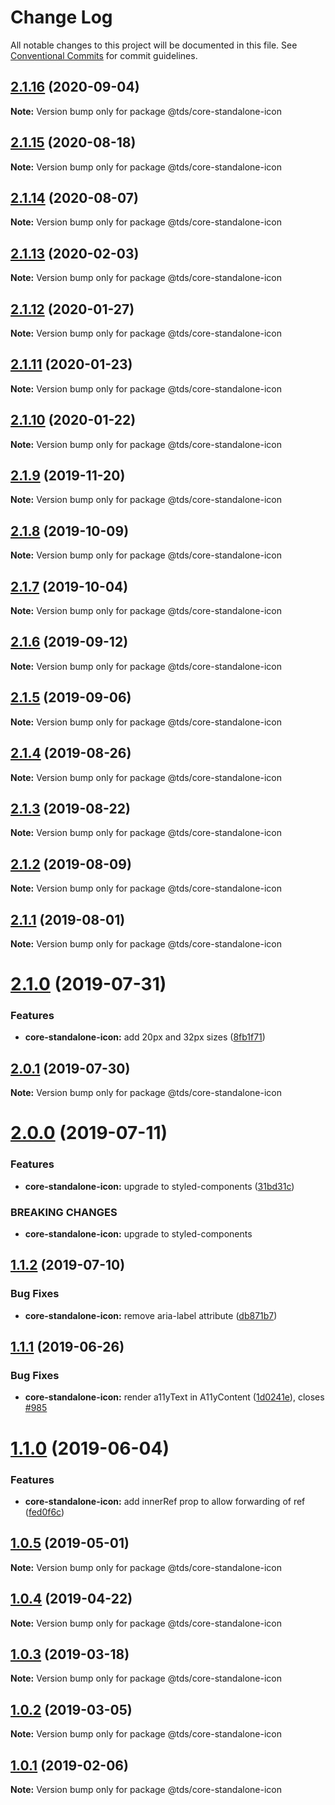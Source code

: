 # Change Log

All notable changes to this project will be documented in this file.
See [Conventional Commits](https://conventionalcommits.org) for commit guidelines.

## [2.1.16](https://github.com/telusdigital/tds/compare/@tds/core-standalone-icon@2.1.15...@tds/core-standalone-icon@2.1.16) (2020-09-04)

**Note:** Version bump only for package @tds/core-standalone-icon





## [2.1.15](https://github.com/telusdigital/tds/compare/@tds/core-standalone-icon@2.1.14...@tds/core-standalone-icon@2.1.15) (2020-08-18)

**Note:** Version bump only for package @tds/core-standalone-icon





## [2.1.14](https://github.com/telusdigital/tds/compare/@tds/core-standalone-icon@2.1.13...@tds/core-standalone-icon@2.1.14) (2020-08-07)

**Note:** Version bump only for package @tds/core-standalone-icon





## [2.1.13](https://github.com/telusdigital/tds/compare/@tds/core-standalone-icon@2.1.12...@tds/core-standalone-icon@2.1.13) (2020-02-03)

**Note:** Version bump only for package @tds/core-standalone-icon





## [2.1.12](https://github.com/telusdigital/tds/compare/@tds/core-standalone-icon@2.1.11...@tds/core-standalone-icon@2.1.12) (2020-01-27)

**Note:** Version bump only for package @tds/core-standalone-icon





## [2.1.11](https://github.com/telusdigital/tds/compare/@tds/core-standalone-icon@2.1.10...@tds/core-standalone-icon@2.1.11) (2020-01-23)

**Note:** Version bump only for package @tds/core-standalone-icon





## [2.1.10](https://github.com/telusdigital/tds/compare/@tds/core-standalone-icon@2.1.9...@tds/core-standalone-icon@2.1.10) (2020-01-22)

**Note:** Version bump only for package @tds/core-standalone-icon





## [2.1.9](https://github.com/telusdigital/tds/compare/@tds/core-standalone-icon@2.1.8...@tds/core-standalone-icon@2.1.9) (2019-11-20)

**Note:** Version bump only for package @tds/core-standalone-icon





## [2.1.8](https://github.com/telusdigital/tds/compare/@tds/core-standalone-icon@2.1.7...@tds/core-standalone-icon@2.1.8) (2019-10-09)

**Note:** Version bump only for package @tds/core-standalone-icon





## [2.1.7](https://github.com/telusdigital/tds/compare/@tds/core-standalone-icon@2.1.6...@tds/core-standalone-icon@2.1.7) (2019-10-04)

**Note:** Version bump only for package @tds/core-standalone-icon





## [2.1.6](https://github.com/telusdigital/tds/compare/@tds/core-standalone-icon@2.1.5...@tds/core-standalone-icon@2.1.6) (2019-09-12)

**Note:** Version bump only for package @tds/core-standalone-icon





## [2.1.5](https://github.com/telusdigital/tds/compare/@tds/core-standalone-icon@2.1.4...@tds/core-standalone-icon@2.1.5) (2019-09-06)

**Note:** Version bump only for package @tds/core-standalone-icon





## [2.1.4](https://github.com/telusdigital/tds/compare/@tds/core-standalone-icon@2.1.3...@tds/core-standalone-icon@2.1.4) (2019-08-26)

**Note:** Version bump only for package @tds/core-standalone-icon





## [2.1.3](https://github.com/telusdigital/tds/compare/@tds/core-standalone-icon@2.1.2...@tds/core-standalone-icon@2.1.3) (2019-08-22)

**Note:** Version bump only for package @tds/core-standalone-icon





## [2.1.2](https://github.com/telusdigital/tds/compare/@tds/core-standalone-icon@2.1.1...@tds/core-standalone-icon@2.1.2) (2019-08-09)

**Note:** Version bump only for package @tds/core-standalone-icon





## [2.1.1](https://github.com/telusdigital/tds/compare/@tds/core-standalone-icon@2.1.0...@tds/core-standalone-icon@2.1.1) (2019-08-01)

**Note:** Version bump only for package @tds/core-standalone-icon





# [2.1.0](https://github.com/telusdigital/tds/compare/@tds/core-standalone-icon@2.0.1...@tds/core-standalone-icon@2.1.0) (2019-07-31)


### Features

* **core-standalone-icon:** add 20px and 32px sizes ([8fb1f71](https://github.com/telusdigital/tds/commit/8fb1f71))





## [2.0.1](https://github.com/telusdigital/tds/compare/@tds/core-standalone-icon@2.0.0...@tds/core-standalone-icon@2.0.1) (2019-07-30)

**Note:** Version bump only for package @tds/core-standalone-icon





# [2.0.0](https://github.com/telusdigital/tds/compare/@tds/core-standalone-icon@1.1.2...@tds/core-standalone-icon@2.0.0) (2019-07-11)


### Features

* **core-standalone-icon:** upgrade to styled-components ([31bd31c](https://github.com/telusdigital/tds/commit/31bd31c))


### BREAKING CHANGES

* **core-standalone-icon:** upgrade to styled-components





## [1.1.2](https://github.com/telusdigital/tds/compare/@tds/core-standalone-icon@1.1.1...@tds/core-standalone-icon@1.1.2) (2019-07-10)


### Bug Fixes

* **core-standalone-icon:** remove aria-label attribute ([db871b7](https://github.com/telusdigital/tds/commit/db871b7))





## [1.1.1](https://github.com/telusdigital/tds/compare/@tds/core-standalone-icon@1.1.0...@tds/core-standalone-icon@1.1.1) (2019-06-26)


### Bug Fixes

* **core-standalone-icon:** render a11yText in A11yContent ([1d0241e](https://github.com/telusdigital/tds/commit/1d0241e)), closes [#985](https://github.com/telusdigital/tds/issues/985)





# [1.1.0](https://github.com/telusdigital/tds/compare/@tds/core-standalone-icon@1.0.5...@tds/core-standalone-icon@1.1.0) (2019-06-04)

### Features

- **core-standalone-icon:** add innerRef prop to allow forwarding of ref ([fed0f6c](https://github.com/telusdigital/tds/commit/fed0f6c))

## [1.0.5](https://github.com/telusdigital/tds/compare/@tds/core-standalone-icon@1.0.4...@tds/core-standalone-icon@1.0.5) (2019-05-01)

**Note:** Version bump only for package @tds/core-standalone-icon

## [1.0.4](https://github.com/telusdigital/tds/compare/@tds/core-standalone-icon@1.0.3...@tds/core-standalone-icon@1.0.4) (2019-04-22)

**Note:** Version bump only for package @tds/core-standalone-icon

## [1.0.3](https://github.com/telusdigital/tds/compare/@tds/core-standalone-icon@1.0.2...@tds/core-standalone-icon@1.0.3) (2019-03-18)

**Note:** Version bump only for package @tds/core-standalone-icon

## [1.0.2](https://github.com/telusdigital/tds/compare/@tds/core-standalone-icon@1.0.1...@tds/core-standalone-icon@1.0.2) (2019-03-05)

**Note:** Version bump only for package @tds/core-standalone-icon

## [1.0.1](https://github.com/telusdigital/tds/compare/@tds/core-standalone-icon@1.0.0...@tds/core-standalone-icon@1.0.1) (2019-02-06)

**Note:** Version bump only for package @tds/core-standalone-icon
